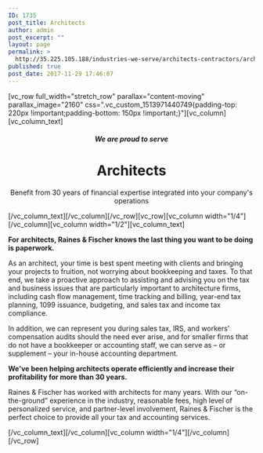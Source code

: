 ```yaml
---
ID: 1735
post_title: Architects
author: admin
post_excerpt: ""
layout: page
permalink: >
  http://35.225.105.188/industries-we-serve/architects-contractors/architects/
published: true
post_date: 2017-11-29 17:46:07
---
```

[vc_row full_width="stretch_row" parallax="content-moving" parallax_image="2160" css=".vc_custom_1513971440749{padding-top: 220px !important;padding-bottom: 150px !important;}"][vc_column][vc_column_text]
<h5 style="text-align: center;">We are proud to serve</h5>
<h1 style="text-align: center;">Architects</h1>
<p style="text-align: center;">Benefit from 30 years of financial expertise integrated into your company's operations</p>
[/vc_column_text][/vc_column][/vc_row][vc_row][vc_column width="1/4"][/vc_column][vc_column width="1/2"][vc_column_text]
<p style="font-weight: 400;"><b><strong>For architects, Raines &amp; Fischer knows the last thing you want to be doing is paperwork.
</strong></b></p>
<p style="font-weight: 400;">As an architect, your time is best spent meeting with clients and bringing your projects to fruition, not worrying about bookkeeping and taxes. To that end, we take a proactive approach to assisting and advising you on the tax and business issues that are particularly important to architecture firms, including cash flow management, time tracking and billing, year-end tax planning, 1099 issuance, budgeting, and sales tax and income tax compliance.</p>
<p style="font-weight: 400;">In addition, we can represent you during sales tax, IRS, and workers' compensation audits should the need ever arise, and for smaller firms that do not have a bookkeeper or accounting staff, we can serve as – or supplement – your in-house accounting department.</p>
<p style="font-weight: 400;"><b><strong>We've been helping architects operate efficiently and increase their profitability for more than 30 years.</strong></b></p>
<p style="font-weight: 400;">Raines &amp; Fischer has worked with architects for many years. With our “on-the-ground” experience in the industry, reasonable fees, high level of personalized service, and partner-level involvement, Raines &amp; Fischer is the perfect choice to provide all your tax and accounting services.</p>
[/vc_column_text][/vc_column][vc_column width="1/4"][/vc_column][/vc_row]